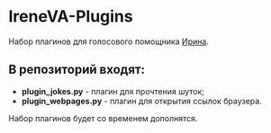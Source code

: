 # IreneVA-Plugins
Набор плагинов для голосового помощника [Ирина](https://github.com/janvarev/Irene-Voice-Assistant).

## В репозиторий входят:

* **plugin_jokes.py** - плагин для прочтения шуток;
* **plugin_webpages.py** - плагин для открытия ссылок браузера.

Набор плагинов будет со временем дополнятся.
